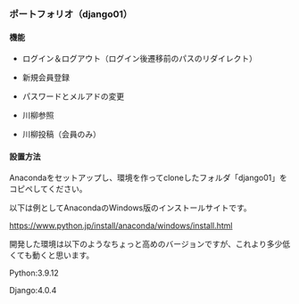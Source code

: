 ### ポートフォリオ（django01）

#### 機能



- ログイン＆ログアウト（ログイン後遷移前のパスのリダイレクト）

- 新規会員登録

- パスワードとメルアドの変更

- 川柳参照

- 川柳投稿（会員のみ）

#### 設置方法

Anacondaをセットアップし、環境を作ってcloneしたフォルダ「django01」をコピペしてください。

以下は例としてAnacondaのWindows版のインストールサイトです。

https://www.python.jp/install/anaconda/windows/install.html



開発した環境は以下のようなちょっと高めのバージョンですが、これより多少低くても動くと思います。

  Python:3.9.12

  Django:4.0.4
